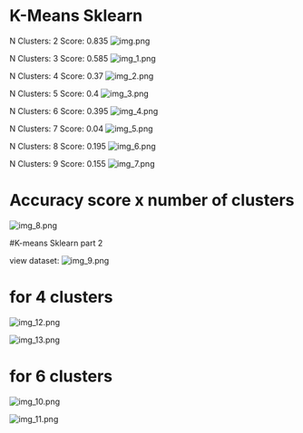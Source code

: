 # K-Means Sklearn
N Clusters:  2
Score:  0.835
![img.png](img.png)

N Clusters:  3
Score:  0.585
![img_1.png](img_1.png)

N Clusters:  4
Score:  0.37
![img_2.png](img_2.png)

N Clusters:  5
Score:  0.4
![img_3.png](img_3.png)

N Clusters:  6
Score:  0.395
![img_4.png](img_4.png)

N Clusters:  7
Score:  0.04
![img_5.png](img_5.png)

N Clusters:  8
Score:  0.195
![img_6.png](img_6.png)

N Clusters:  9
Score:  0.155
![img_7.png](img_7.png)

# Accuracy score x number of clusters
![img_8.png](img_8.png)

#K-means Sklearn part 2

view dataset:
![img_9.png](img_9.png)

# for 4 clusters 
![img_12.png](img_12.png)

![img_13.png](img_13.png)

# for 6 clusters
![img_10.png](img_10.png)

![img_11.png](img_11.png)






